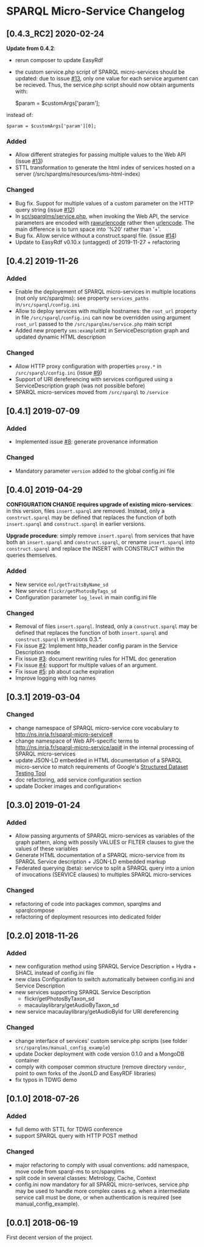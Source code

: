 # SPARQL Micro-Service Changelog

## [0.4.3_RC2] 2020-02-24

**Update from 0.4.2**: 
- rerun composer to update EasyRdf
- the custom service.php script of SPARQL micro-services should be updated: due to issue [#13](https://github.com/frmichel/sparql-micro-service/issues/13), only one value for each service argument can be recieved. Thus, the service.php script should now obtain arguments with: 

    $param = $customArgs['param'];

instead of:

    $param = $customArgs['param'][0];
  

### Added
- Allow different strategies for passing multiple values to the Web API (issue [#13](https://github.com/frmichel/sparql-micro-service/issues/13))
- STTL transformation to generate the html index of services hosted on a server (/src/sparqlms/resources/sms-html-index)

### Changed
- Bug fix. Suppot for multiple values of a custom parameter on the HTTP query string (issue [#12](https://github.com/frmichel/sparql-micro-service/issues/12))
- In [scr/sparqlms/service.php](scr/sparqlms/service.php), when invoking the Web API, the service parameters are encoded with [rawurlencode](https://www.php.net/manual/function.rawurlencode.php) rather then [urlencode](https://www.php.net/manual/function.urlencode.php). The main difference is to turn space into '%20' rather than '+'.
- Bug fix. Allow service without a construct.sparql file. (issue [#14](https://github.com/frmichel/sparql-micro-service/issues/14))
- Update to EasyRdf v0.10.x (untagged) of 2019-11-27 + refactoring
 

## [0.4.2] 2019-11-26

### Added
- Enable the deployement of SPARQL micro-services in multiple locations (not only src/sparqlms): see property `services_paths` in`/src/sparql/config.ini`
- Allow to deploy services with multiple hostnames: the `root_url` property in file `/src/sparql/config.ini` can now be overridden using argument `root_url` passed to the `/src/sparqlms/service.php` main script
- Added new property `sms:exampleURI` in ServiceDescription graph and updated dynamic HTML description

### Changed
- Allow HTTP proxy configuration with properties `proxy.*` in  `/src/sparql/config.ini` (issue [#9](https://github.com/frmichel/sparql-micro-service/issues/9))
- Support of URI dereferencing with services configured using a ServiceDescription graph (was not possible before)
- SPARQL micro-services moved from `/src/sparql` to `/service`


## [0.4.1] 2019-07-09

### Added
- Implemented issue [#8](https://github.com/frmichel/sparql-micro-service/issues/8): generate provenance information

### Changed
- Mandatory parameter `version` added to the global config.ini file


## [0.4.0] 2019-04-29

**CONFIGURATION CHANGE requires upgrade of existing micro-services**: in this version, files `insert.sparql` are removed. Instead, only a `construct.sparql` may be defined that replaces the function of both `insert.sparql` and `construct.sparql` in earlier versions.

**Upgrade procedure**: simply remove `insert.sparql` from services that have both an `insert.sparql` and `construct.sparql`, or rename `insert.sparql` into `construct.sparql` and replace the INSERT with CONSTRUCT within the queries themselves.

### Added
- New service `eol/getTraitsByName_sd`
- New service `flickr/getPhotosByTags_sd`
- Configuration parameter `log_level` in main config.ini file

### Changed
- Removal of files `insert.sparql`. Instead, only a `construct.sparql` may be defined that replaces the function of both `insert.sparql` and `construct.sparql` in versions 0.3.*.
- Fix issue [#2](https://github.com/frmichel/sparql-micro-service/issues/2): Implement http_header config param in the Service Description mode
- Fix issue [#3](https://github.com/frmichel/sparql-micro-service/issues/3): document rewriting rules for HTML doc generation
- Fix issue [#4](https://github.com/frmichel/sparql-micro-service/issues/4): support for multiple values of an argument. 
- Fix issue [#5](https://github.com/frmichel/sparql-micro-service/issues/5): pb about cache expiration
- Improve logging with log names


## [0.3.1] 2019-03-04

### Changed
- change namespace of SPARQL micro-service core vocabulary to http://ns.inria.fr/sparql-micro-service#
- change namespace of Web API-specific terms to http://ns.inria.fr/sparql-micro-service/api# in the internal processing of SPARQL micro-services
- update JSON-LD embedded in HTML documentation of a SPARQL micro-service to match requirements of Google's [Structured Dataset Testing Tool](https://search.google.com/structured-data/testing-tool)  
- doc refactoring, add service configuration section
- update Docker images and configuration<


## [0.3.0] 2019-01-24

### Added
- Allow passing arguments of SPARQL micro-services as variables of the graph pattern, along with possily VALUES or FILTER clauses to give the values of these variables
- Generate HTML documentation of a SPARQL micro-service from its SPARQL Service description + JSON-LD embedded markup
- Federated querying (beta): service to split a SPARQL query into a union of invocations (SERVICE clauses) to multiples SPARQL micro-services

### Changed
- refactoring of code into packages common, sparqlms and sparqlcompose
- refactoring of deployment resources into dedicated folder


## [0.2.0] 2018-11-26

### Added
- new configuration method using SPARQL Service Description + Hydra + SHACL instead of config.ini file
- new class Configuration to switch automatically between config.ini and Service Description
- new services supporting SPARQL Service Description 
    - flickr/getPhotosByTaxon_sd
    - macaulaylibrary/getAudioByTaxon_sd
- new service macaulaylibrary/getAudioById for URI dereferencing

### Changed
- change interface of services' custom service.php scripts (see folder `src/sparqlms/manual_config_example`)
- update Docker deployment with code version 0.1.0 and a MongoDB container
- comply with composer common structure (remove directory `vendor`, point to own forks of the JsonLD and EasyRDF libraries)
- fix typos in TDWG demo


## [0.1.0] 2018-07-26

### Added
- full demo with STTL for TDWG conference
- support SPARQL query with HTTP POST method

### Changed
- major refactoring to comply with usual conventions: add namespace, move code from sparql-ms to src/sparqlms
- split code in several classes: Metrology, Cache, Context
- config.ini now mandatory for all SPARQL micro-serivces, service.php may be used to handle more complex cases e.g. when a intermediate service call must be done, or when authentication is required (see manual_config_example).


## [0.0.1] 2018-06-19

First decent version of the project.
